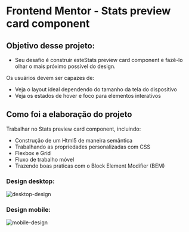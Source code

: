 # Frontend Mentor - Stats preview card component

## Objetivo desse projeto:

* Seu desafio é construir esteStats preview card component e fazê-lo olhar o mais próximo possível do design.

Os usuários devem ser capazes de:

* Veja o layout ideal dependendo do tamanho da tela do dispositivo
* Veja os estados de hover e foco para elementos interativos

## Como foi a elaboração do projeto

 Trabalhar no Stats preview card component, incluindo:
 * Construção de um Html5 de maneira semântica
 * Trabalhando as propriedades personalizadas com CSS
 * Flexbox e Grid
 * Fluxo de trabalho móvel
 * Trazendo boas praticas com o Block Element Modifier (BEM)

### Design desktop:
![desktop-design](https://user-images.githubusercontent.com/96561261/187534800-cbaace32-1851-4175-818b-843ea3c5fb8b.jpg)
### Design mobile:
![mobile-design](https://user-images.githubusercontent.com/96561261/187534849-62233c39-98bd-43a9-b179-cf8d8bb329f8.jpg)

